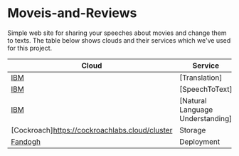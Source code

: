 # Moveis-and-Reviews
Simple web site for sharing your speeches about movies and change them to texts.
The table below shows clouds and their services which we've used for this project.

| Cloud      | Service |
| ----------- | ----------- |
| [IBM](https://cloud.ibm.com/)   | [Translation]  |
| [IBM](https://cloud.ibm.com/)   | [SpeechToText]  |
| [IBM](https://cloud.ibm.com/)   | [Natural Language Understanding] |
| [Cockroach]https://cockroachlabs.cloud/cluster  | Storage   |
| [Fandogh](https://www.fandogh.cloud/)   |  Deployment  |
